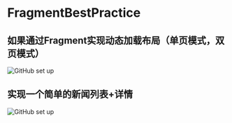 # FragmentBestPractice
## 如果通过Fragment实现动态加载布局（单页模式，双页模式）
![GitHub set up](http://share.weiyun.com/94fd9328f8246f02370b888562eb34ba)
## 实现一个简单的新闻列表+详情
![GitHub set up](https://dn-epoint.qbox.me/Fragment%E5%AE%9E%E6%88%98-%E7%AE%80%E6%98%93%E6%96%B0%E9%97%BBAPP.png)
